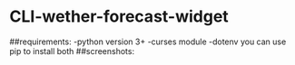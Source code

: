 # CLI-wether-forecast-widget
##requirements:
-python version 3+
-curses module
-dotenv
you can use pip to install both
##screenshots:

